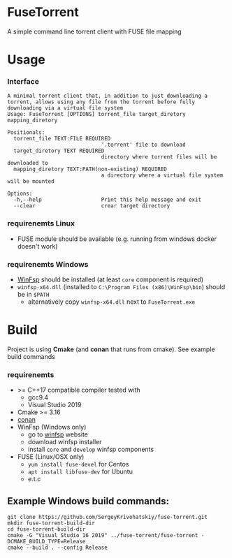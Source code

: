 # FuseTorrent
A simple command line torrent client with FUSE file mapping

# Usage
### Interface
    A minimal torrent client that, in addition to just downloading a torrent, allows using any file from the torrent before fully downloading via a virtual file system
    Usage: FuseTorrent [OPTIONS] torrent_file target_diretory mapping_diretory

    Positionals:
      torrent_file TEXT:FILE REQUIRED
                                  '.torrent' file to download
      target_diretory TEXT REQUIRED
                                  directory where torrent files will be downloaded to
      mapping_diretory TEXT:PATH(non-existing) REQUIRED
                                  a directory where a virtual file system will be mounted

    Options:
      -h,--help                   Print this help message and exit
      --clear                     crear target directory


### requirenemts Linux
- FUSE module should be available (e.g. running from windows docker doesn't work)

### requirenemts Windows
- [WinFsp](https://winfsp.dev/rel/) should be installed (at least `core` component is required)
- `winfsp-x64.dll` (installed to `C:\Program Files (x86)\WinFsp\bin`) should be in `$PATH`
    - alternatively copy `winfsp-x64.dll` next to `FuseTorrent.exe`

# Build

Project is using **Cmake** (and **conan** that runs from cmake). See example build commands

### requirenemts
- \>= C++17 compatible compiler
    tested with
    - gcc9.4
    - Visual Studio 2019
- Cmake >= 3.16
- [conan](https://docs.conan.io/en/latest/installation.html)
- WinFsp (Windows only)
    - go to [winfsp](https://winfsp.dev/rel/) website
    - download winfsp installer
    - install `core` and `develop` winfsp components
- FUSE (Linux/OSX only)
    - `yum install fuse-devel` for Centos
    - `apt install libfuse-dev` for Ubuntu
    - e.t.c

## Example Windows build commands:
    git clone https://github.com/SergeyKrivohatskiy/fuse-torrent.git
    mkdir fuse-torrent-build-dir
    cd fuse-torrent-build-dir
    cmake -G "Visual Studio 16 2019" ../fuse-torrent/fuse-torrent -DCMAKE_BUILD_TYPE=Release
    cmake --build . --config Release
